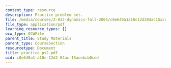 ```yaml
---
content_type: resource
description: Practice problem set.
file: /media/courses/2-032-dynamics-fall-2004/c0e640a1a10c12d284ac15acebcb0ced_practice_ps2.pdf
file_type: application/pdf
learning_resource_types: []
ocw_type: OCWFile
parent_title: Study Materials
parent_type: CourseSection
resourcetype: Document
title: practice_ps2.pdf
uid: c0e640a1-a10c-12d2-84ac-15acebcb0ced
---
```

